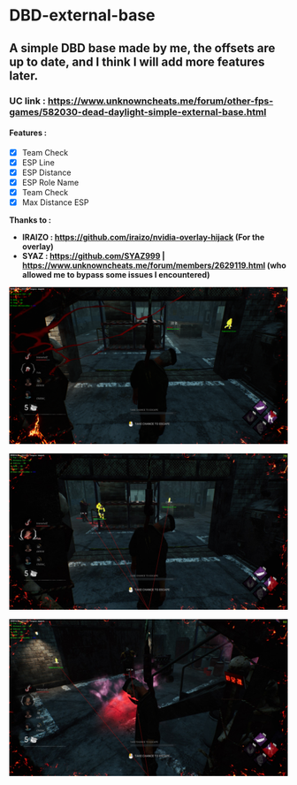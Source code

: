 # DBD-external-base
## A simple DBD base made by me, the offsets are up to date, and I think I will add more features later.
### UC link : https://www.unknowncheats.me/forum/other-fps-games/582030-dead-daylight-simple-external-base.html
#### Features :

- [x] Team Check
- [x] ESP Line
- [x] ESP Distance
- [x] ESP Role Name
- [x] Team Check
- [x] Max Distance ESP

**Thanks to :**

- **IRAIZO : https://github.com/iraizo/nvidia-overlay-hijack (For the overlay)**
- **SYAZ : https://github.com/SYAZ999 | https://www.unknowncheats.me/forum/members/2629119.html (who allowed me to bypass some issues I encountered)**

![alt text](https://github.com/UnnamedZ03/DBD-external-base/blob/main/image%201.png)

![alt text](https://github.com/UnnamedZ03/DBD-external-base/blob/main/image%202.jpg)

![alt text](https://github.com/UnnamedZ03/DBD-external-base/blob/main/image%203.jpg)
